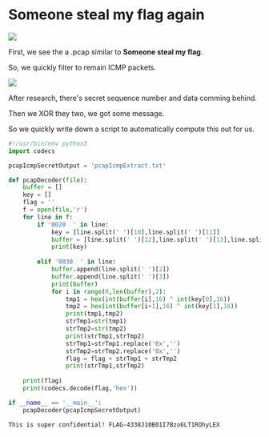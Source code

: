 # **Someone steal my flag again**

![](https://i.imgur.com/uvQfPCg.png)

First, we see the a .pcap similar to **Someone steal my flag**.

So, we quickly filter to remain ICMP packets.

![](https://i.imgur.com/JUgQdcr.png)

After research, there's secret sequence number and data comming behind.

Then we XOR they two, we got some message.

So we quickly write down a script to automatically compute this out for us.

```python
#!/usr/bin/env python3
import codecs

pcapIcmpSecretOutput = 'pcapIcmpExtract.txt'

def pcapDecoder(file):
    buffer = []
    key = []
    flag = ''
    f = open(file,'r')
    for line in f:
        if '0020  ' in line:
            key = [line.split(' ')[10],line.split(' ')[11]]
            buffer = [line.split(' ')[12],line.split(' ')[13],line.split(' ')[14],line.split(' ')[15],line.split(' ')[16],line.split(' ')[17]]
            print(key)
            
        elif '0030  ' in line:
            buffer.append(line.split(' ')[2])
            buffer.append(line.split(' ')[3])
            print(buffer)
            for i in range(0,len(buffer),2):
                tmp1 = hex(int(buffer[i],16) ^ int(key[0],16))
                tmp2 = hex(int(buffer[i+1],16) ^ int(key[1],16))
                print(tmp1,tmp2)
                strTmp1=str(tmp1)    
                strTmp2=str(tmp2)
                print(strTmp1,strTmp2)
                strTmp1=strTmp1.replace('0x','')
                strTmp2=strTmp2.replace('0x','')
                flag = flag + strTmp1 + strTmp2
                print(strTmp1,strTmp2)
            
    print(flag)
    print(codecs.decode(flag,'hex'))

if __name__ == '__main__':
	pcapDecoder(pcapIcmpSecretOutput)
```

`This is super confidential! FLAG-4338J10B01I7Bzo6LT1ROhyLEX`